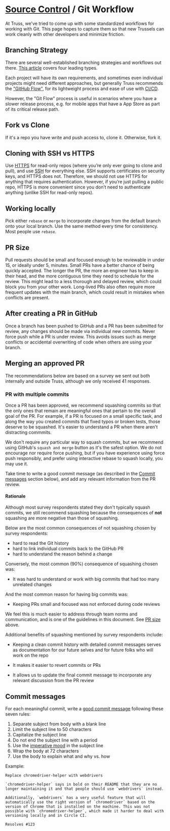 # [Source Control](./README.md) / Git Workflow

At Truss, we've tried to come up with some standardized workflows for
working with Git. This page hopes to capture them so that new Trussels
can work cleanly with other developers and minimize friction.

## Branching Strategy

There are several well-established branching strategies and workflows out there.
[This article](https://web.archive.org/web/20191115042322/https://medium.com/@patrickporto/4-branching-workflows-for-git-30d0aaee7bf) covers four leading types.

Each project will have its own requirements, and sometimes even individual
projects might need different approaches, but generally Truss recommends the
["GitHub Flow"](https://guides.github.com/introduction/flow/), for its
lightweight process and ease of use with [CI/CD](../cicd/README.md).

However, the "Git Flow" process is useful in scenarios where you have a
slower release process, e.g. for mobile apps that have a App Store as part
of its critical release path.

## Fork vs Clone

If it's a repo you have write and push access to, clone it. Otherwise, fork it.

## Cloning with SSH vs HTTPS

Use [HTTPS] for read-only repos (where you’re only ever going to clone and pull),
and use [SSH] for everything else. SSH supports certificates on security keys,
and HTTPS does not. Therefore, we should not use HTTPS for anything that requires
authentication. However, if you’re just pulling a public repo, HTTPS is more
convenient since you don’t need to authenticate anything (unlike SSH for
read-only repos).

[SSH]: https://help.github.com/en/articles/generating-a-new-ssh-key-and-adding-it-to-the-ssh-agent
[HTTPS]: https://help.github.com/en/github/creating-cloning-and-archiving-repositories/cloning-a-repository

## Working locally

Pick either `rebase` or `merge` to incorporate changes from the default branch onto your
local branch. Use the same method every time for consistency. Most people
use `rebase`.

## PR Size

Pull requests should be small and focused enough to be reviewable in under 15,
or ideally under 5, minutes. Small PRs have a better chance of being quickly
accepted. The longer the PR, the more an engineer has to keep in their head, and
the more contiguous time they need to schedule for the review. This might lead
to a less thorough and delayed review, which could block you from your other
work. Long-lived PRs also often require more frequent updates with the main
branch, which could result in mistakes when conflicts are present.

## After creating a PR in GitHub

Once a branch has been pushed to GitHub and a PR has been submitted for review,
any changes should be made via individual new commits. Never force push while
a PR is under review. This avoids issues such as merge conflicts or accidental
overwriting of code when others are using your branch.

## Merging an approved PR

The recommendations below are based on a survey we sent out both internally and
outside Truss, although we only received 41 responses.

### PR with multiple commits

Once a PR has been approved, we recommend squashing commits so that the only
ones that remain are meaningful ones that pertain to the overall goal of the PR.
For example, if a PR is focused on a small specific task, and along the way you
created commits that fixed typos or broken tests, those deserve to be squashed.
It's easier to understand a PR when there aren't distracting commmits.

We don't require any particular way to squash commits, but we recommend using
GitHub's `squash and merge` button as it's the safest option. We do not
encourage nor require force pushing, but if you have experience using force push
responsibly, and prefer using interactive rebase to squash locally, you may use
it.

Take time to write a good commit message (as described in the
[Commit messages](#commit-messages) section below), and add any relevant
information from the PR review.

#### Rationale

Although most survey respondents stated they don't typically squash commits, we
still recommend squashing because the consequences of **not** squashing are
more negative than those of squashing.

Below are the most common consequences of not squashing chosen by survey
respondents:

* hard to read the Git history
* hard to link individual commits back to the GitHub PR
* hard to understand the reason behind a change

Conversely, the most common (90%) consequence of squashing chosen was:

* It was hard to understand or work with big commits that had too many unrelated
changes

And the most common reason for having big commits was:

* Keeping PRs small and focused was not enforced during code reviews

We feel this is much easier to address through team norms and communication, and
is one of the guidelines in this document. See [PR size](#pr-size) above.

Additional benefits of squashing mentioned by survey respondents include:

* Keeping a clean commit history with detailed commit messages serves as
documentation for our future selves and for future folks who will work on the repo

* It makes it easier to revert commits or PRs

* It allows us to update the final commit message to incorporate any relevant
discussion from the PR review

## Commit messages

For each meaningful commit, write a
[good commit message](https://chris.beams.io/posts/git-commit/) following these
seven rules:

1. Separate subject from body with a blank line
2. Limit the subject line to 50 characters
3. Capitalize the subject line
4. Do not end the subject line with a period
5. Use the [imperative mood] in the subject line
6. Wrap the body at 72 characters
7. Use the body to explain what and why vs. how

Example:

```
Replace chromedriver-helper with webdrivers

`chromedriver-helper` says in bold on their README that they are no
longer maintaining it and that people should use `webdrivers` instead.

Additionally, `webdrivers` has a very useful feature that will
automatically use the right version of `chromedriver` based on the
version of Chrome that is installed on the machine. This was not
possible with `chromedriver-helper`, which made it harder to deal with
versioning locally and in Circle CI.

Resolves #123
```

[imperative mood]: https://en.wikipedia.org/wiki/Imperative_mood
